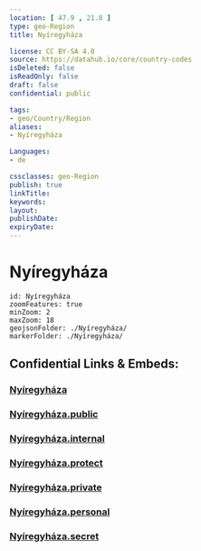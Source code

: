 ```yaml
---
location: [ 47.9 , 21.8 ] 
type: geo-Region
title: Nyíregyháza

license: CC BY-SA 4.0
source: https://datahub.io/core/country-codes
isDeleted: false
isReadOnly: false
draft: false
confidential: public

tags:
- geo/Country/Region
aliases:
- Nyíregyháza

Languages:
- de

cssclasses: geo-Region
publish: true
linkTitle: 
keywords: 
layout: 
publishDate: 
expiryDate: 
---
```


# Nyíregyháza

```leaflet
id: Nyíregyháza
zoomFeatures: true 
minZoom: 2 
maxZoom: 18
geojsonFolder: ./Nyíregyháza/
markerFolder: ./Nyíregyháza/
```


## Confidential Links & Embeds: 

### [Nyíregyháza](/_Standards/Earth/Continent/Europe/Europe~East/Hungary/Counties~Hungary/Szabolcs-Szatmár-Bereg/counties~Szabolcs-Szatmár-Bereg/Nyíregyháza.md) 

### [Nyíregyháza.public](/_public/Earth/Continent/Europe/Europe~East/Hungary/Counties~Hungary/Szabolcs-Szatmár-Bereg/counties~Szabolcs-Szatmár-Bereg/Nyíregyháza.public.md) 

### [Nyíregyháza.internal](/_internal/Earth/Continent/Europe/Europe~East/Hungary/Counties~Hungary/Szabolcs-Szatmár-Bereg/counties~Szabolcs-Szatmár-Bereg/Nyíregyháza.internal.md) 

### [Nyíregyháza.protect](/_protect/Earth/Continent/Europe/Europe~East/Hungary/Counties~Hungary/Szabolcs-Szatmár-Bereg/counties~Szabolcs-Szatmár-Bereg/Nyíregyháza.protect.md) 

### [Nyíregyháza.private](/_private/Earth/Continent/Europe/Europe~East/Hungary/Counties~Hungary/Szabolcs-Szatmár-Bereg/counties~Szabolcs-Szatmár-Bereg/Nyíregyháza.private.md) 

### [Nyíregyháza.personal](/_personal/Earth/Continent/Europe/Europe~East/Hungary/Counties~Hungary/Szabolcs-Szatmár-Bereg/counties~Szabolcs-Szatmár-Bereg/Nyíregyháza.personal.md) 

### [Nyíregyháza.secret](/_secret/Earth/Continent/Europe/Europe~East/Hungary/Counties~Hungary/Szabolcs-Szatmár-Bereg/counties~Szabolcs-Szatmár-Bereg/Nyíregyháza.secret.md)

